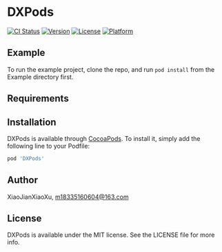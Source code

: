 # DXPods

[![CI Status](https://img.shields.io/travis/XiaoJianXiaoXu/DXPods.svg?style=flat)](https://travis-ci.org/XiaoJianXiaoXu/DXPods)
[![Version](https://img.shields.io/cocoapods/v/DXPods.svg?style=flat)](https://cocoapods.org/pods/DXPods)
[![License](https://img.shields.io/cocoapods/l/DXPods.svg?style=flat)](https://cocoapods.org/pods/DXPods)
[![Platform](https://img.shields.io/cocoapods/p/DXPods.svg?style=flat)](https://cocoapods.org/pods/DXPods)

## Example

To run the example project, clone the repo, and run `pod install` from the Example directory first.

## Requirements

## Installation

DXPods is available through [CocoaPods](https://cocoapods.org). To install
it, simply add the following line to your Podfile:

```ruby
pod 'DXPods'
```

## Author

XiaoJianXiaoXu, m18335160604@163.com

## License

DXPods is available under the MIT license. See the LICENSE file for more info.
